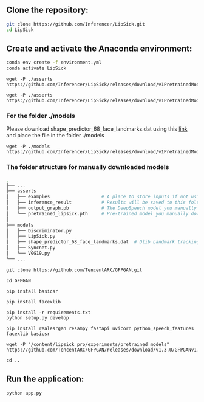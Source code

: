 



## Clone the repository:
```bash
git clone https://github.com/Inferencer/LipSick.git
cd LipSick
```
## Create and activate the Anaconda environment:
```bash
conda env create -f environment.yml
conda activate LipSick
```
```
wget -P ./asserts https://github.com/Inferencer/LipSick/releases/download/v1PretrainedModels/pretrained_lipsick.pth
```
```
wget -P ./asserts https://github.com/Inferencer/LipSick/releases/download/v1PretrainedModels/output_graph.pb
```

### For the folder ./models

Please download shape_predictor_68_face_landmarks.dat using this [link](https://github.com/Inferencer/LipSick/releases/download/v1PretrainedModels/shape_predictor_68_face_landmarks.dat) and place the file in the folder ./models

```
wget -P ./models https://github.com/Inferencer/LipSick/releases/download/v1PretrainedModels/shape_predictor_68_face_landmarks.dat
```

### The folder structure for manually downloaded models
```bash
.
├── ...
├── asserts                        
│   ├── examples                   # A place to store inputs if not using gradio UI
│   ├── inference_result           # Results will be saved to this folder
│   ├── output_graph.pb            # The DeepSpeech model you manually download and place here
│   └── pretrained_lipsick.pth     # Pre-trained model you manually download and place here
│                   
├── models
│   ├── Discriminator.py
│   ├── LipSick.py
│   ├── shape_predictor_68_face_landmarks.dat  # Dlib Landmark tracking model you manually download and place here
│   ├── Syncnet.py
│   └── VGG19.py   
└── ...
```


```
git clone https://github.com/TencentARC/GFPGAN.git

cd GFPGAN

pip install basicsr

pip install facexlib

pip install -r requirements.txt
python setup.py develop

pip install realesrgan resampy fastapi uvicorn python_speech_features facexlib basicsr

wget -P "/content/lipsick_pro/experiments/pretrained_models" https://github.com/TencentARC/GFPGAN/releases/download/v1.3.0/GFPGANv1.4.pth

cd ..
```



## Run the application:

```bash
python app.py
```


